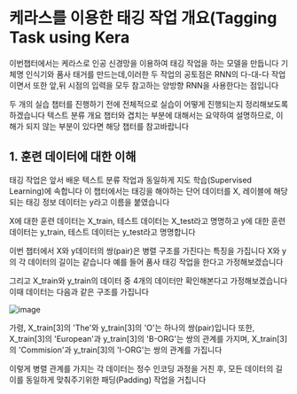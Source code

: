 # 케라스를 이용한 태깅 작업 개요(Tagging Task using Kera

이번챕터에서는 케라스로 인공 신경망을 이용하여 태깅 작업을 하는 모델을 만듭니다 기체명 인식기와 품사 태거를 만드는데,이러한 두 작업의 공토점은 RNN의 다-대-다 작업이면서 또한 앞,뒤 시점의 입력을 모두 참고하는 양방향 RNN을 사용한다는 점입니다 

두 개의 실습 챕터를 진행하기 전에 전체적으로 실습이 어떻게 진행되는지 정리해보도록 하겠습니다
텍스트 분류 개요 챕터와 겹치는 부분에 대해서는 요약하여 설명하므로, 이해가 되지 않는 부분이 있다면 해당 챕터를 참고바랍니다

## 1. 훈련 데이터에 대한 이해

태깅 작업은 앞서 배운 텍스트 분류 작업과 동일하게 지도 학습(Supervised Learning)에 속합니다
이 챕터에서는 태깅을 해야하는 단어 데이터를 X, 레이블에 해당되는 태깅 정보 데이터는 y라고 이름을 붙였습니다

X에 대한 훈련 데이터는 X_train, 테스트 데이터는 X_test라고 명명하고 y에 대한 훈련 데이터는 y_train, 테스트 데이터는 y_test라고 명명합니다

이번 챕터에서 X와 y데이터의 쌍(pair)은 병렬 구조를 가진다는 특징을 가집니다 X와 y의 각 데이터의 길이는 같습니다 예를 들어 품사 태깅 작업을 한다고 가정해보겠습니다

그리고 X_train와 y_train의 데이터 중 4개의 데이터만 확인해본다고 가정해보겠습니다 이때 데이터는 다음과 같은 구조를 가집니다

![image](https://user-images.githubusercontent.com/80239748/143021123-5a0d2e3b-8237-4095-bd95-6ffa025333e5.png)

가령, X_train[3]의 'The'와 y_train[3]의 'O'는 하나의 쌍(pair)입니다 또한, X_train[3]의 'European'과 y_train[3]의 'B-ORG'는 쌍의 관계를 가지며, X_train[3]의 'Commision'과 y_train[3]의 'I-ORG'는 쌍의 관계를 가집니다

이렇게 병렬 관계를 가지는 각 데이터는 정수 인코딩 과정을 거친 후, 모든 데이터의 길이를 동일하게 맞춰주기위한 패딩(Padding) 작업을 거칩니다